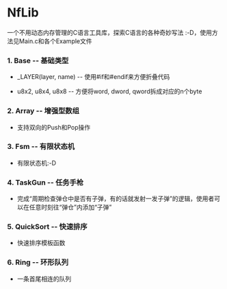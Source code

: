 # NfLib

一个不用动态内存管理的C语言工具库，探索C语言的各种奇妙写法 :-D，使用方法见Main.c和各个Example文件

### 1. Base -- 基础类型

- _LAYER(layer, name) -- 使用#if和#endif来方便折叠代码

- u8x2, u8x4, u8x8 -- 方便将word, dword, qword拆成对应的n个byte
### 2. Array -- 增强型数组

- 支持双向的Push和Pop操作

### 3. Fsm -- 有限状态机

- 有限状态机:-D

### 4. TaskGun -- 任务手枪

- 完成“周期检查弹仓中是否有子弹，有的话就发射一发子弹”的逻辑，使用者可以在任意时刻往“弹仓”内添加“子弹”

### 5. QuickSort -- 快速排序

- 快速排序模板函数

### 6. Ring -- 环形队列

- 一条首尾相连的队列
